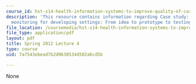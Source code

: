 ```yaml
---
course_id: hst-s14-health-information-systems-to-improve-quality-of-care-in-resource-poor-settings-spring-2012
description: 'This resource contains information regarding Case study: Wireless labor
  monitoring for developing settings: From idea to prototype to testing and beyond.'
file_location: /coursemedia/hst-s14-health-information-systems-to-improve-quality-of-care-in-resource-poor-settings-spring-2012/7a7543ebead7b2d0638534d502a6cd5b_MITHST_S14S12_lec09_1204.pdf
file_type: application/pdf
layout: pdf
title: Spring 2012 Lecture 4
type: course
uid: 7a7543ebead7b2d0638534d502a6cd5b

---
```

None